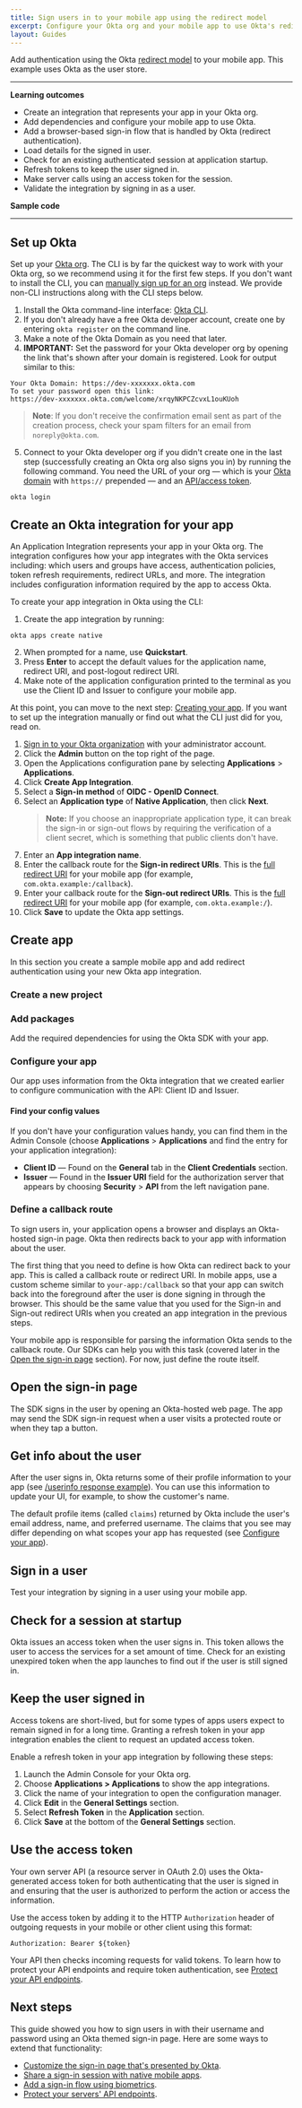```yaml
---
title: Sign users in to your mobile app using the redirect model
excerpt: Configure your Okta org and your mobile app to use Okta's redirect sign-in flow.
layout: Guides
---
```


Add authentication using the Okta [redirect model](https://developer.okta.com/docs/concepts/redirect-vs-embedded/#redirect-authentication) to your mobile app. This example uses Okta as the user store.

---

**Learning outcomes**

* Create an integration that represents your app in your Okta org.
* Add dependencies and configure your mobile app to use Okta.
* Add a browser-based sign-in flow that is handled by Okta (redirect authentication).
* Load details for the signed in user.
* Check for an existing authenticated session at application startup.
* Refresh tokens to keep the user signed in.
* Make server calls using an access token for the session.
* Validate the integration by signing in as a user.

**Sample code**

<StackSnippet snippet="samplecode" />

---

## Set up Okta

Set up your [Okta org](/docs/concepts/okta-organizations/). The CLI is by far the quickest way to work with your Okta org, so we recommend using it for the first few steps. If you don't want to install the CLI, you can [manually sign up for an org](https://developer.okta.com/signup/) instead. We provide non-CLI instructions along with the CLI steps below.

1. Install the Okta command-line interface: [Okta CLI](https://cli.okta.com/).
2. If you don't already have a free Okta developer account, create one by entering `okta register` on the command line.
3. Make a note of the Okta Domain as you need that later.
4. **IMPORTANT:** Set the password for your Okta developer org by opening the link that's shown after your domain is registered. Look for output similar to this:

```
Your Okta Domain: https://dev-xxxxxxx.okta.com
To set your password open this link:
https://dev-xxxxxxx.okta.com/welcome/xrqyNKPCZcvxL1ouKUoh
```

> **Note**: If you don't receive the confirmation email sent as part of the creation process, check your spam filters for an email from `noreply@okta.com`.

5. Connect to your Okta developer org if you didn't create one in the last step (successfully creating an Okta org also signs you in) by running the following command. You need the URL of your org &mdash; which is your [Okta domain](/docs/guides/find-your-domain/) with `https://` prepended &mdash; and an [API/access token](/docs/guides/create-an-api-token/).

```
okta login
```

## Create an Okta integration for your app

An Application Integration represents your app in your Okta org. The integration configures how your app integrates with the Okta services including: which users and groups have access, authentication policies, token refresh requirements, redirect URLs, and more. The integration includes configuration information required by the app to access Okta.

To create your app integration in Okta using the CLI:

1. Create the app integration by running:

```
okta apps create native
```

2. When prompted for a name, use **Quickstart**.
3. Press **Enter** to accept the default values for the application name, redirect URI, and post-logout redirect URI.
4. Make note of the application configuration printed to the terminal as you use the Client ID and Issuer to configure your mobile app.

At this point, you can move to the next step: [Creating your app](#create-app). If you want to set up the integration manually or find out what the CLI just did for you, read on.

1. [Sign in to your Okta organization](https://developer.okta.com/login) with your administrator account.
1. Click the **Admin** button on the top right of the page.
1. Open the Applications configuration pane by selecting **Applications** > **Applications**.
1. Click **Create App Integration**.
1. Select a **Sign-in method** of **OIDC - OpenID Connect**.
1. Select an **Application type** of **Native Application**, then click **Next**.
    > **Note:** If you choose an inappropriate application type, it can break the sign-in or sign-out flows by requiring the verification of a client secret, which is something that public clients don't have.
1. Enter an **App integration name**.
1. Enter the callback route for the **Sign-in redirect URIs**. This is the [full redirect URI](#define-a-callback-route) for your mobile app (for example, `com.okta.example:/callback`).
1. Enter your callback route for the **Sign-out redirect URIs**. This is the [full redirect URI](#define-a-callback-route) for your mobile app (for example, `com.okta.example:/`).
1. Click **Save** to update the Okta app settings.

## Create app

In this section you create a sample mobile app and add redirect authentication using your new Okta app integration.

### Create a new project

<StackSnippet snippet="createproject" />

### Add packages

Add the required dependencies for using the Okta SDK with your app.

<StackSnippet snippet="addconfigpkg" />

### Configure your app

Our app uses information from the Okta integration that we created earlier to configure communication with the API: Client ID and Issuer.

<StackSnippet snippet="configmid" />

#### Find your config values

If you don't have your configuration values handy, you can find them in the Admin Console (choose **Applications** > **Applications** and find the entry for your application integration):

* **Client ID** &mdash; Found on the **General** tab in the **Client Credentials** section.
* **Issuer** &mdash; Found in the **Issuer URI** field for the authorization server that appears by choosing **Security** > **API** from the left navigation pane.

### Define a callback route

To sign users in, your application opens a browser and displays an Okta-hosted sign-in page. Okta then redirects back to your app with information about the user.

The first thing that you need to define is how Okta can redirect back to your app. This is called a callback route or redirect URI. In mobile apps, use a custom scheme similar to `your-app:/callback` so that your app can switch back into the foreground after the user is done signing in through the browser. This should be the same value that you used for the Sign-in and Sign-out redirect URIs when you created an app integration in the previous steps.

<StackSnippet snippet="definecallback" />

Your mobile app is responsible for parsing the information Okta sends to the callback route. Our SDKs can help you with this task (covered later in the [Open the sign-in page](#open-the-sign-in-page) section). For now, just define the route itself.

## Open the sign-in page

The SDK signs in the user by opening an Okta-hosted web page. The app may send the SDK sign-in request when a user visits a protected route or when they tap a button.

<StackSnippet snippet="opensignin" />

## Get info about the user

After the user signs in, Okta returns some of their profile information to your app (see [/userinfo response example](/docs/reference/api/oidc/#response-example-success-6)). You can use this information to update your UI, for example, to show the customer's name.

The default profile items (called `claims`) returned by Okta include the user's email address, name, and preferred username. The claims that you see may differ depending on what scopes your app has requested (see [Configure your app](#configure-your-app)).

<StackSnippet snippet="getuserinfo" />

## Sign in a user

Test your integration by signing in a user using your mobile app.

<StackSnippet snippet="testapp" />

## Check for a session at startup

Okta issues an access token when the user signs in. This token allows the user to access the services for a set amount of time. Check for an existing unexpired token when the app launches to find out if the user is still signed in.

<StackSnippet snippet="checkfortoken" />

## Keep the user signed in

Access tokens are short-lived, but for some types of apps users expect to remain signed in for a long time. Granting a refresh token in your app integration enables the client to request an updated access token.

Enable a refresh token in your app integration by following these steps:

1. Launch the Admin Console for your Okta org.
1. Choose **Applications > Applications** to show the app integrations.
1. Click the name of your integration to open the configuration manager.
1. Click **Edit** in the **General Settings** section.
1. Select **Refresh Token** in the **Application** section.
1. Click **Save** at the bottom of the **General Settings** section.

<StackSnippet snippet="refresh" />

## Use the access token

Your own server API (a resource server in OAuth 2.0) uses the Okta-generated access token for both authenticating that the user is signed in and ensuring that the user is authorized to perform the action or access the information.

Use the access token by adding it to the HTTP `Authorization` header of outgoing requests in your mobile or other client using this format:

```
Authorization: Bearer ${token}
```

Your API then checks incoming requests for valid tokens. To learn how to protect your API endpoints and require token authentication, see [Protect your API endpoints](/docs/guides/protect-your-api/).

<StackSnippet snippet="usetoken" />

## Next steps

This guide showed you how to sign users in with their username and password using an Okta themed sign-in page. Here are some ways to extend that functionality:

* [Customize the sign-in page that's presented by Okta](https://developer.okta.com/docs/guides/custom-widget/main/#style-the-okta-hosted-sign-in-widget).
* [Share a sign-in session with native mobile apps](https://developer.okta.com/docs/guides/shared-sso-android-ios/ios/main/).
* [Add a sign-in flow using biometrics](https://developer.okta.com/docs/guides/unlock-mobile-app-with-biometrics/ios/main/).
* [Protect your servers' API endpoints](https://developer.okta.com/docs/guides/protect-your-api/).

<StackSnippet snippet="specificlinks" />